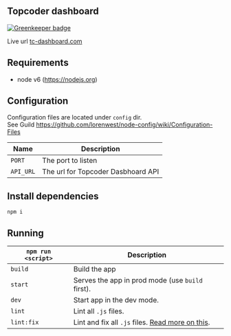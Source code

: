 ## Topcoder dashboard

[![Greenkeeper badge](https://badges.greenkeeper.io/BetterCallSky/tc-app.svg)](https://greenkeeper.io/)

Live url [tc-dashboard.com](http://tc-dashboard.com)

## Requirements
* node v6 (https://nodejs.org)

## Configuration
Configuration files are located under `config` dir.  
See Guild https://github.com/lorenwest/node-config/wiki/Configuration-Files

|Name|Description|
|----|-----------|
|`PORT`| The port to listen|
|`API_URL`| The url for Topcoder Dasbhoard API|

## Install dependencies
`npm i`

## Running

|`npm run <script>`|Description|
|------------------|-----------|
|`build`|Build the app|
|`start`|Serves the app in prod mode (use `build` first).|
|`dev`|Start app in the dev mode.|
|`lint`|Lint all `.js` files.|
|`lint:fix`|Lint and fix all `.js` files. [Read more on this](http://eslint.org/docs/user-guide/command-line-interface.html#fix).|
